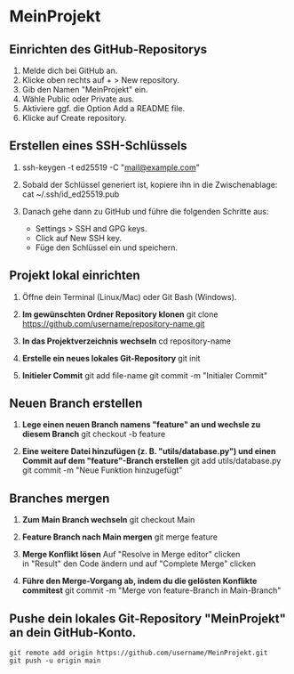 # MeinProjekt


## Einrichten des GitHub-Repositorys 

1. Melde dich bei GitHub an.
2. Klicke oben rechts auf + > New repository.
3. Gib den Namen "MeinProjekt" ein.
4. Wähle Public oder Private aus.
5. Aktiviere ggf. die Option Add a README file.
6. Klicke auf Create repository.


## Erstellen eines SSH-Schlüssels

1. ssh-keygen -t ed25519 -C "mail@example.com"

2. Sobald der Schlüssel generiert ist, kopiere ihn in die Zwischenablage:
    cat ~/.ssh/id_ed25519.pub

3. Danach gehe dann zu GitHub und führe die folgenden Schritte aus:
   * Settings > SSH and GPG keys.
   * Click auf New SSH key.
   * Füge den Schlüssel ein und speichern.


## Projekt lokal einrichten

1. Öffne dein Terminal (Linux/Mac) oder Git Bash (Windows).

2. **Im gewünschten Ordner Repository klonen**
    git clone https://github.com/username/repository-name.git

3. **In das Projektverzeichnis wechseln**
    cd repository-name

4. **Erstelle ein neues lokales Git-Repository**
    git init

5. **Initieler Commit**
    git add file-name
    git commit -m "Initialer Commit"

 ## Neuen Branch erstellen    
 1. **Lege einen neuen Branch namens "feature" an und wechsle zu diesem Branch**
    git checkout -b feature 

 2. **Eine weitere Datei hinzufügen (z. B. "utils/database.py") und einen Commit auf dem "feature"-Branch erstellen**
    git add utils/database.py
    git commit -m "Neue Funktion hinzugefügt"

## Branches mergen
 1. **Zum Main Branch wechseln** 
    git checkout Main

 2. **Feature Branch nach Main mergen**
    git merge feature

 3. **Merge Konflikt lösen**
    Auf "Resolve in  Merge editor" clicken  
    in "Result" den Code ändern und auf "Complete Merge" clicken

 4. **Führe den Merge-Vorgang ab, indem du die gelösten Konflikte commitest**
    git commit -m "Merge von feature-Branch in Main-Branch" 

## Pushe dein lokales Git-Repository "MeinProjekt" an dein GitHub-Konto.
    git remote add origin https://github.com/username/MeinProjekt.git
    git push -u origin main
